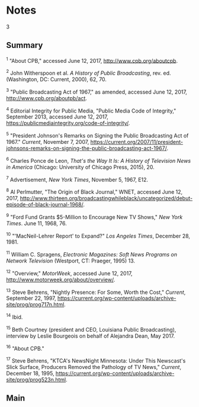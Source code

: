 # Notes

3

## Summary

<a name="1"></a><sup>1</sup> "About CPB," accessed June 12, 2017, http://www.cpb.org/aboutcpb.

<a name="2"></a><sup>2</sup> John Witherspoon et al. *A History of Public Broadcasting*, rev. ed. (Washington, DC: Current, 2000), 62, 70.

<a name ="3"></a><sup>3</sup> "Public Broadcasting Act of 1967," as amended, accessed June 12, 2017, http://www.cpb.org/aboutpb/act.

<a name="4"></a><sup>4</sup> Editorial Integrity for Public Media, "Public Media Code of Integrity," September 2013, accessed June 12, 2017, https://publicmediaintegrity.org/code-of-integrity/.

<a name="5"></a><sup>5</sup> "President Johnson's Remarks on Signing the Public Broadcasting Act of 1967." *Current*, November 7, 2007, https://current.org/2007/11/president-johnsons-remarks-on-signing-the-public-broadcasting-act-1967/.

<a name="6"></a><sup>6</sup> Charles Ponce de Leon, *That's the Way It Is: A History of Television News in America* (Chicago: University of Chicago Press, 2015), 20.

<a name="7"></a><sup>7</sup> Advertisement, *New York Times*, November 5, 1967, E12.

<a name="8"></a><sup>8</sup> Al Perlmutter, "The Origin of Black Journal," WNET, accessed June 12, 2017, http://www.thirteen.org/broadcastingwhileblack/uncategorized/debut-episode-of-black-journal-1968/.

<a name="9"></a><sup>9</sup> "Ford Fund Grants $5-Million to Encourage New TV Shows," *New York Times*. June 11, 1968, 76.

<a name="10"></a><sup>10</sup> "'MacNeil-Lehrer Report' to Expand?" *Los Angeles Times*, December 28, 1981. 

<a name="11"></a><sup>11</sup> William C. Spragens, *Electronic Magazines: Soft News Programs on Network Television* (Westport, CT: Praeger, 1995) 13.

<a name="12"></a><sup>12</sup> "Overview," *MotorWeek*, accessed June 12, 2017, http://www.motorweek.org/about/overview/.

<a name="13"></a><sup>13</sup> Steve Behrens, "Nightly Presence: For Some, Worth the Cost," *Current*, September 22, 1997, https://current.org/wp-content/uploads/archive-site/prog/prog717n.html.

<a name="14"></a><sup>14</sup> Ibid.

<a name="15"></a><sup>15</sup> Beth Courtney (president and CEO, Louisiana Public Broadcasting), interview by Leslie Bourgeois on behalf of Alejandra Dean, May 2017.

<a name="16"></a><sup>16</sup> "About CPB."

<a name="17"></a><sup>17</sup> Steve Behrens, "KTCA's NewsNight Minnesota: Under This Newscast's Slick Surface, Producers Removed the Pathology of TV News," *Current*, December 18, 1995, https://current.org/wp-content/uploads/archive-site/prog/prog523n.html.

## Main
